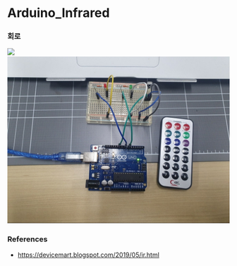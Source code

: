 # Arduino_Infrared

### 회로
<img src='Fritzing/Sketch_bb_LI.jpg.jpg' />

<img src='Fritzing/20201121_151934.jpg' />

### References
* https://devicemart.blogspot.com/2019/05/ir.html
